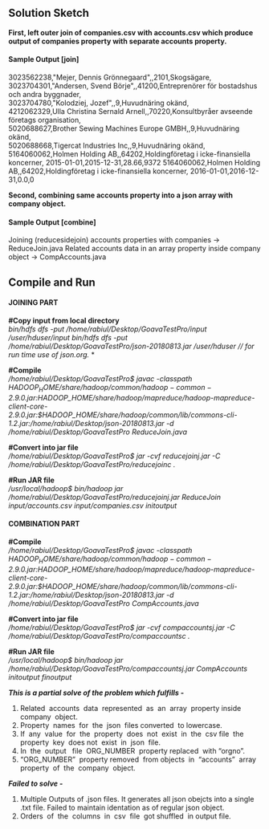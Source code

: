 Solution Sketch
-------------------
**First, left outer join of companies.csv with accounts.csv which produce output of companies property with separate accounts property.** 

#### Sample Output [join]  
3023562238,"Mejer\, Dennis Grönnegaard",,2101,Skogsägare,  
3023704301,"Andersen\, Svend Börje",,41200,Entreprenörer för bostadshus och andra byggnader,	 
3023704780,"Kolodziej\, Jozef",,9,Huvudnäring okänd,	 
4212062329,Ulla Christina Sernald Arnell,,70220,Konsultbyråer avseende företags organisation,	 
5020688627,Brother Sewing Machines Europe GMBH,,9,Huvudnäring okänd,	 
5020688668,Tigercat Industries Inc,,9,Huvudnäring okänd,	 
5164060062,Holmen Holding AB,,64202,Holdingföretag i icke-finansiella koncerner,	2015-01-01,2015-12-31,28.66,9372 
5164060062,Holmen Holding AB,,64202,Holdingföretag i icke-finansiella koncerner,	2016-01-01,2016-12-31,0.0,0 

**Second, combining same accounts property into a json array with company object.**

#### Sample Output [combine]  

Joining (reducesidejoin) accounts properties with companies -> ReduceJoin.java
Related accounts data in an array property inside company object -> CompAccounts.java


Compile and Run
---------------------

#### JOINING PART
**#Copy input from local directory**  
*bin/hdfs dfs -put /home/rabiul/Desktop/GoavaTestPro/input /user/hduser/input*
*bin/hdfs dfs -put /home/rabiul/Desktop/GoavaTestPro/json-20180813.jar /user/hduser // for run time use of json.org.* *

**#Compile**  
*/home/rabiul/Desktop/GoavaTestPro$ javac -classpath $HADOOP_HOME/share/hadoop/common/hadoop-common-2.9.0.jar:$HADOOP_HOME/share/hadoop/mapreduce/hadoop-mapreduce-client-core-2.9.0.jar:$HADOOP_HOME/share/hadoop/common/lib/commons-cli-1.2.jar:/home/rabiul/Desktop/json-20180813.jar -d /home/rabiul/Desktop/GoavaTestPro ReduceJoin.java*

**#Convert into jar file**   
*/home/rabiul/Desktop/GoavaTestPro$ jar -cvf reducejoinj.jar -C /home/rabiul/Desktop/GoavaTestPro/reducejoinc .*

**#Run JAR file**  
*/usr/local/hadoop$ bin/hadoop jar /home/rabiul/Desktop/GoavaTestPro/reducejoinj.jar ReduceJoin input/accounts.csv input/companies.csv initoutput*


#### COMBINATION PART
**#Compile**  
*/home/rabiul/Desktop/GoavaTestPro$ javac -classpath $HADOOP_HOME/share/hadoop/common/hadoop-common-2.9.0.jar:$HADOOP_HOME/share/hadoop/mapreduce/hadoop-mapreduce-client-core-2.9.0.jar:$HADOOP_HOME/share/hadoop/common/lib/commons-cli-1.2.jar:/home/rabiul/Desktop/json-20180813.jar -d /home/rabiul/Desktop/GoavaTestPro CompAccounts.java*

**#Convert into jar file**   
*/home/rabiul/Desktop/GoavaTestPro$ jar -cvf compaccountsj.jar -C /home/rabiul/Desktop/GoavaTestPro/compaccountsc .*

**#Run JAR file**  
*/usr/local/hadoop$ bin/hadoop jar /home/rabiul/Desktop/GoavaTestPro/compaccountsj.jar CompAccounts initoutput finoutput*


**_This is a partial solve of the problem which fulfills -_**
1. Related​ ​ accounts​ ​ data​ ​ represented​ ​ as​ ​ an​ ​ array​ ​ property​ ​ inside company​ ​ object.
2. Property​ ​ names​ ​ for​ ​ the​ ​ json​ ​ files​​ converted​ ​ to​ ​ lowercase.
3. If​ ​ any​ ​ value​ ​ for​ ​ the​ ​ property​ ​ does​ ​ not​ ​ exist​ ​ in​ ​ the​ ​ csv​ ​ file​ ​ the​ ​ property​ ​ key​ ​ does​ ​not​ ​ exist​ ​ in​ ​ json​ ​ file.​
4. In​ ​ the​ ​ output​ ​ ​ file​ ​ ORG_NUMBER​ ​ property​ replaced​ ​ with​ ​ “orgno”.
5. “ORG_NUMBER”​ ​ property​​ removed​ ​ from​​ objects​ ​ in​ ​ “accounts”​ ​ array property​ ​ of​ ​ the​ ​ company​ ​ object.

**_Failed to solve -_**
1. Multiple Outputs of .json files. It generates all json obejcts into a single .txt file. Failed to maintain identation as of regular json object. 
2. Orders​ ​ of​ ​ the​ ​ columns​ ​ in​ ​ csv​ ​ file​​ ​ got shuffled ​ in output file.
